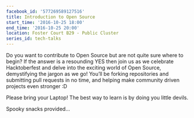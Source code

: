 ```yaml
---
facebook_id: '577269589127516'
title: Introduction to Open Source
start_time: '2016-10-25 18:00'
end_time: '2016-10-25 20:00'
location: Foster Court B29 - Public Cluster
series_id: tech-talks
---
```


Do you want to contribute to Open Source but are not quite sure where to begin? If the answer is a resounding YES then join us as we celebrate Hacktoberfest and delve into the exciting world of Open Source, demystifying the jargon as we go! You’ll be forking repositories and submitting pull requests in no time, and helping make community driven projects even stronger :D  
  
Please bring your Laptop! The best way to learn is by doing you little devils.  
  
Spooky snacks provided...
